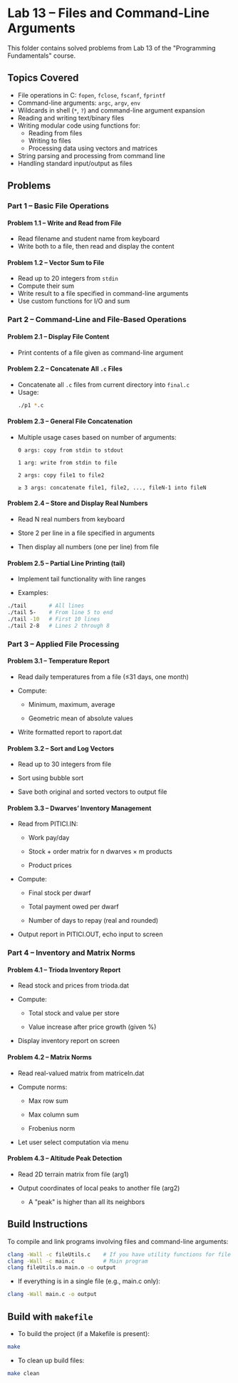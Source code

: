 # Lab 13 – Files and Command-Line Arguments  
This folder contains solved problems from Lab 13 of the "Programming Fundamentals" course.  

## Topics Covered  
- File operations in C: `fopen`, `fclose`, `fscanf`, `fprintf`  
- Command-line arguments: `argc`, `argv`, `env`  
- Wildcards in shell (`*`, `?`) and command-line argument expansion  
- Reading and writing text/binary files  
- Writing modular code using functions for:  
  - Reading from files  
  - Writing to files  
  - Processing data using vectors and matrices  
- String parsing and processing from command line  
- Handling standard input/output as files  

## Problems  

### Part 1 – Basic File Operations  
#### Problem 1.1 – Write and Read from File  
- Read filename and student name from keyboard  
- Write both to a file, then read and display the content  

#### Problem 1.2 – Vector Sum to File  
- Read up to 20 integers from `stdin`  
- Compute their sum  
- Write result to a file specified in command-line arguments  
- Use custom functions for I/O and sum  

### Part 2 – Command-Line and File-Based Operations  
#### Problem 2.1 – Display File Content  
- Print contents of a file given as command-line argument  

#### Problem 2.2 – Concatenate All `.c` Files  
- Concatenate all `.c` files from current directory into `final.c`  
- Usage:  
  ```bash
  ./p1 *.c
#### Problem 2.3 – General File Concatenation

  - Multiple usage cases based on number of arguments:

        0 args: copy from stdin to stdout

        1 arg: write from stdin to file

        2 args: copy file1 to file2

        ≥ 3 args: concatenate file1, file2, ..., fileN-1 into fileN

#### Problem 2.4 – Store and Display Real Numbers

  - Read N real numbers from keyboard

  - Store 2 per line in a file specified in arguments

  - Then display all numbers (one per line) from file

#### Problem 2.5 – Partial Line Printing (tail)

  - Implement tail functionality with line ranges

  - Examples:
```bash
./tail       # All lines  
./tail 5-    # From line 5 to end  
./tail -10   # First 10 lines  
./tail 2-8   # Lines 2 through 8
```
### Part 3 – Applied File Processing
#### Problem 3.1 – Temperature Report

  - Read daily temperatures from a file (≤31 days, one month)

  - Compute:

      - Minimum, maximum, average

      - Geometric mean of absolute values

  - Write formatted report to raport.dat

#### Problem 3.2 – Sort and Log Vectors

  - Read up to 30 integers from file

  - Sort using bubble sort

  - Save both original and sorted vectors to output file

#### Problem 3.3 – Dwarves’ Inventory Management

  - Read from PITICI.IN:

    - Work pay/day

    - Stock + order matrix for n dwarves × m products

    - Product prices

  - Compute:

    - Final stock per dwarf

    - Total payment owed per dwarf

    - Number of days to repay (real and rounded)

- Output report in PITICI.OUT, echo input to screen

### Part 4 – Inventory and Matrix Norms
#### Problem 4.1 – Trioda Inventory Report

  - Read stock and prices from trioda.dat

  - Compute:

    - Total stock and value per store

    - Value increase after price growth (given %)

  - Display inventory report on screen

#### Problem 4.2 – Matrix Norms

  - Read real-valued matrix from matriceIn.dat

  - Compute norms:

    - Max row sum

    - Max column sum

    - Frobenius norm

  - Let user select computation via menu

#### Problem 4.3 – Altitude Peak Detection

  - Read 2D terrain matrix from file (arg1)

  - Output coordinates of local peaks to another file (arg2)

    - A "peak" is higher than all its neighbors

## Build Instructions  
To compile and link programs involving files and command-line arguments:  
```bash
clang -Wall -c fileUtils.c    # If you have utility functions for file operations
clang -Wall -c main.c         # Main program
clang fileUtils.o main.o -o output
```
- If everything is in a single file (e.g., main.c only):
```bash
clang -Wall main.c -o output
```
## Build with `makefile`

- To build the project (if a Makefile is present):
```bash
make
```
- To clean up build files:
```bash
make clean
```
